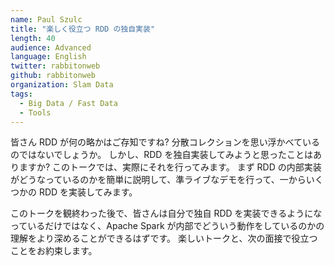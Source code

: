 ```yaml
---
name: Paul Szulc
title: "楽しく役立つ RDD の独自実装"
length: 40
audience: Advanced
language: English
twitter: rabbitonweb
github: rabbitonweb
organization: Slam Data
tags:
  - Big Data / Fast Data
  - Tools
---
```

皆さん RDD が何の略かはご存知ですね?
分散コレクションを思い浮かべているのではないでしょうか。
しかし、RDD を独自実装してみようと思ったことはありますか?
このトークでは、実際にそれを行ってみます。
まず RDD の内部実装がどうなっているのかを簡単に説明して、準ライブなデモを行って、一からいくつかの RDD を実装してみます。

このトークを観終わった後で、皆さんは自分で独自 RDD を実装できるようになっているだけではなく、Apache Spark が内部でどういう動作をしているのかの理解をより深めることができるはずです。
楽しいトークと、次の面接で役立つことをお約束します。
